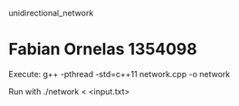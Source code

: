 unidirectional_network
# Fabian Ornelas 1354098

Execute: g++ -pthread -std=c++11 network.cpp -o network

Run with ./network < <input.txt>
